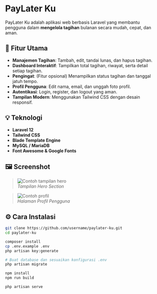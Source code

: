 # PayLater Ku

PayLater Ku adalah aplikasi web berbasis Laravel yang membantu pengguna dalam **mengelola tagihan** bulanan secara mudah, cepat, dan aman.

## 🎯 Fitur Utama

- **Manajemen Tagihan**: Tambah, edit, tandai lunas, dan hapus tagihan.
- **Dashboard Interaktif**: Tampilkan total tagihan, riwayat, serta detail setiap tagihan.
- **Pengingat**: (Fitur opsional) Menampilkan status tagihan dan tanggal jatuh tempo.
- **Profil Pengguna**: Edit nama, email, dan unggah foto profil.
- **Autentikasi**: Login, register, dan logout yang aman.
- **Tampilan Modern**: Menggunakan Tailwind CSS dengan desain responsif.

## 💡 Teknologi

- **Laravel 12**
- **Tailwind CSS**
- **Blade Template Engine**
- **MySQL / MariaDB**
- **Font Awesome & Google Fonts**

## 🖼️ Screenshot

> ![Contoh tampilan hero](https://via.placeholder.com/800x400)  
> *Tampilan Hero Section*

> ![Contoh profil](https://via.placeholder.com/800x400)  
> *Halaman Profil Pengguna*

## ⚙️ Cara Instalasi

```bash
git clone https://github.com/username/paylater-ku.git
cd paylater-ku

composer install
cp .env.example .env
php artisan key:generate

# Buat database dan sesuaikan konfigurasi .env
php artisan migrate

npm install
npm run build

php artisan serve
